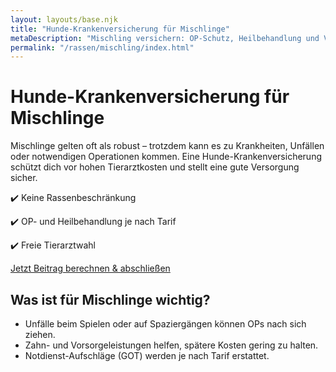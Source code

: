 ```yaml
---
layout: layouts/base.njk
title: "Hunde-Krankenversicherung für Mischlinge"
metaDescription: "Mischling versichern: OP-Schutz, Heilbehandlung und Vorsorge. Beitrag online berechnen und direkt bei der Barmenia abschließen."
permalink: "/rassen/mischling/index.html"
---
```


# Hunde-Krankenversicherung für Mischlinge

Mischlinge gelten oft als robust – trotzdem kann es zu Krankheiten, Unfällen oder notwendigen Operationen kommen. Eine Hunde-Krankenversicherung schützt dich vor hohen Tierarztkosten und stellt eine gute Versorgung sicher.

<div class="highlight">
  <p>✔️ Keine Rassenbeschränkung</p>
  <p>✔️ OP- und Heilbehandlung je nach Tarif</p>
  <p>✔️ Freie Tierarztwahl</p>
  <p><a class="cta" href="{{ site.ctaLink }}" rel="nofollow noopener">Jetzt Beitrag berechnen & abschließen</a></p>
</div>

## Was ist für Mischlinge wichtig?
- Unfälle beim Spielen oder auf Spaziergängen können OPs nach sich ziehen.  
- Zahn- und Vorsorgeleistungen helfen, spätere Kosten gering zu halten.  
- Notdienst-Aufschläge (GOT) werden je nach Tarif erstattet.
